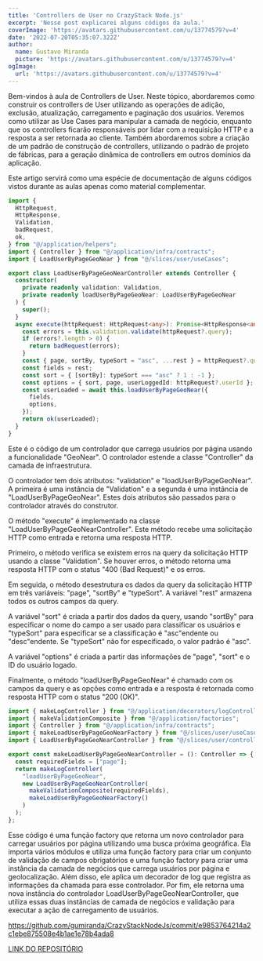 ```yaml
---
title: 'Controllers de User no CrazyStack Node.js'
excerpt: 'Nesse post explicarei alguns códigos da aula.'
coverImage: 'https://avatars.githubusercontent.com/u/13774579?v=4'
date: '2022-07-20T05:35:07.322Z'
author:
  name: Gustavo Miranda
  picture: 'https://avatars.githubusercontent.com/u/13774579?v=4'
ogImage:
  url: 'https://avatars.githubusercontent.com/u/13774579?v=4'
---
```

Bem-vindos à aula de Controllers de User. Neste tópico, abordaremos como construir os controllers de User utilizando as operações de adição, exclusão, atualização, carregamento e paginação dos usuários. Veremos como utilizar as Use Cases para manipular a camada de negócio, enquanto que os controllers ficarão responsáveis por lidar com a requisição HTTP e a resposta a ser retornada ao cliente. Também abordaremos sobre a criação de um padrão de construção de controllers, utilizando o padrão de projeto de fábricas, para a geração dinâmica de controllers em outros domínios da aplicação.

Este artigo servirá como uma espécie de documentação de alguns códigos vistos durante as aulas apenas como material complementar.

```typescript
import {
  HttpRequest,
  HttpResponse,
  Validation,
  badRequest,
  ok,
} from "@/application/helpers";
import { Controller } from "@/application/infra/contracts";
import { LoadUserByPageGeoNear } from "@/slices/user/useCases";

export class LoadUserByPageGeoNearController extends Controller {
  constructor(
    private readonly validation: Validation,
    private readonly loadUserByPageGeoNear: LoadUserByPageGeoNear
  ) {
    super();
  }
  async execute(httpRequest: HttpRequest<any>): Promise<HttpResponse<any>> {
    const errors = this.validation.validate(httpRequest?.query);
    if (errors?.length > 0) {
      return badRequest(errors);
    }
    const { page, sortBy, typeSort = "asc", ...rest } = httpRequest?.query || {};
    const fields = rest;
    const sort = { [sortBy]: typeSort === "asc" ? 1 : -1 };
    const options = { sort, page, userLoggedId: httpRequest?.userId };
    const userLoaded = await this.loadUserByPageGeoNear({
      fields,
      options,
    });
    return ok(userLoaded);
  }
}
``` 
Este é o código de um controlador que carrega usuários por página usando a funcionalidade "GeoNear". O controlador estende a classe "Controller" da camada de infraestrutura.

O controlador tem dois atributos: "validation" e "loadUserByPageGeoNear". A primeira é uma instância de "Validation" e a segunda é uma instância de "LoadUserByPageGeoNear". Estes dois atributos são passados para o controlador através do construtor.

O método "execute" é implementado na classe "LoadUserByPageGeoNearController". Este método recebe uma solicitação HTTP como entrada e retorna uma resposta HTTP.

Primeiro, o método verifica se existem erros na query da solicitação HTTP usando a classe "Validation". Se houver erros, o método retorna uma resposta HTTP com o status "400 (Bad Request)" e os erros.

Em seguida, o método desestrutura os dados da query da solicitação HTTP em três variáveis: "page", "sortBy" e "typeSort". A variável "rest" armazena todos os outros campos da query.

A variável "sort" é criada a partir dos dados da query, usando "sortBy" para especificar o nome do campo a ser usado para classificar os usuários e "typeSort" para especificar se a classificação é "asc"endente ou "desc"endente. Se "typeSort" não for especificado, o valor padrão é "asc".

A variável "options" é criada a partir das informações de "page", "sort" e o ID do usuário logado.

Finalmente, o método "loadUserByPageGeoNear" é chamado com os campos da query e as opções como entrada e a resposta é retornada como resposta HTTP com o status "200 (OK)".
```typescript
import { makeLogController } from "@/application/decorators/logControllerFactory";
import { makeValidationComposite } from "@/application/factories";
import { Controller } from "@/application/infra/contracts";
import { makeLoadUserByPageGeoNearFactory } from "@/slices/user/useCases";
import { LoadUserByPageGeoNearController } from "@/slices/user/controllers";

export const makeLoadUserByPageGeoNearController = (): Controller => {
  const requiredFields = ["page"];
  return makeLogController(
    "loadUserByPageGeoNear",
    new LoadUserByPageGeoNearController(
      makeValidationComposite(requiredFields),
      makeLoadUserByPageGeoNearFactory()
    )
  );
};
``` 
Esse código é uma função factory que retorna um novo controlador para carregar usuários por página utilizando uma busca próxima geográfica. Ela importa vários módulos e utiliza uma função factory para criar um conjunto de validação de campos obrigatórios e uma função factory para criar uma instância da camada de negócios que carrega usuários por página e geolocalização. Além disso, ele aplica um decorador de log que registra as informações da chamada para esse controlador. Por fim, ele retorna uma nova instância do controlador LoadUserByPageGeoNearController, que utiliza essas duas instâncias de camada de negócios e validação para executar a ação de carregamento de usuários.


https://github.com/gumiranda/CrazyStackNodeJs/commit/e9853764214a2c1ebe875508e4b1ae1e78b4ada8


[LINK DO REPOSITÓRIO](https://github.com/gumiranda/CrazyStackNodeJs)